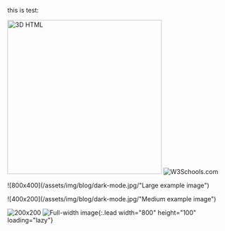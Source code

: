 
this is test:

<img src="https://www.computerhope.com/jargon/h/html.png" alt="3D HTML" width="350" height="350">

<img src="https://www.w3schools.com/images/w3schools_green.jpg" alt="W3Schools.com">

![800x400](/assets/img/blog/dark-mode.jpg/"Large example image")

![400x200](/assets/img/blog/dark-mode.jpg/"Medium example image")

![200x200](/assets/img/blog/dark-mode.jpg/200x200 "Small example image")
![Full-width image](/assets/img/blog/output_18_0.png/800x100){:.lead width="800" height="100" loading="lazy"}


